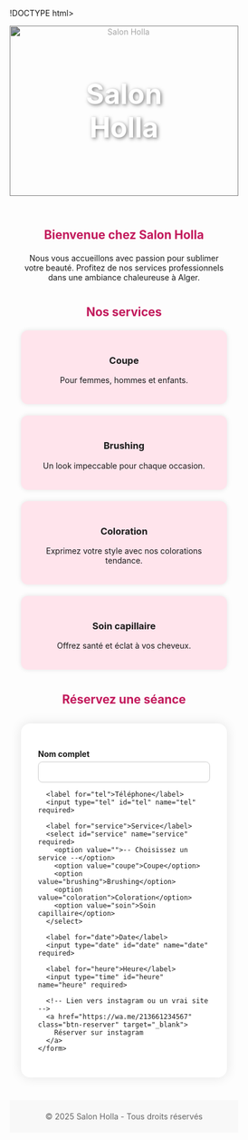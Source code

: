 !DOCTYPE html>
<html lang="fr">
<head>
  <meta charset="UTF-8">
  <title>Salon Holla - Coiffure</title>
  <style>
    * {
      box-sizing: border-box;
    }

    body {
      margin: 0;
      font-family: 'Segoe UI', sans-serif;
      background-color: #fff8f9;
    }

    header {
      position: relative;
      text-align: center;
      color: white;
    }

    header img {
      width: 100%;
      height: 300px;
      object-fit: cover;
      filter: brightness(65%);
    }

    header h1 {
      position: absolute;
      top: 50%;
      left: 50%;
      transform: translate(-50%, -50%);
      font-size: 3.5em;
      margin: 0;
      text-shadow: 2px 2px 6px rgba(0,0,0,0.5);
    }

    section {
      max-width: 1000px;
      margin: 40px auto;
      padding: 0 20px;
    }

    h2 {
      color: #c2185b;
      text-align: center;
      margin-bottom: 20px;
    }

    .services {
      display: grid;
      grid-template-columns: repeat(auto-fit, minmax(200px, 1fr));
      gap: 20px;
      text-align: center;
    }

    .service {
      background-color: #ffe4ec;
      padding: 20px;
      border-radius: 12px;
      box-shadow: 0 0 8px rgba(0,0,0,0.1);
    }

    .reservation-form {
      background-color: white;
      padding: 30px;
      border-radius: 16px;
      box-shadow: 0 0 20px rgba(0,0,0,0.1);
      max-width: 500px;
      margin: 30px auto;
    }

    label {
      display: block;
      margin-top: 15px;
      font-weight: bold;
    }

    input, select {
      width: 100%;
      padding: 10px;
      margin-top: 5px;
      border: 1px solid #ccc;
      border-radius: 8px;
    }

    .btn-reserver {
      margin-top: 25px;
      display: block;
      width: 100%;
      padding: 12px;
      background-color: #eec197;
      color: white;
      text-align: center;
      text-decoration: none;
      font-size: 16px;
      border-radius: 10px;
    }

    .btn-reserver:hover {
      background-color: #f5cf7d;
    }

    footer {
      text-align: center;
      padding: 20px;
      background-color: #f8f8f8;
      color: #666;
      margin-top: 40px;
    }
  </style>
</head>
<body>

  <!-- Bannière -->
  <header>
    <img src="https://i.pinimg.com/736x/1f/2f/32/1f2f3228eec5b82eecb5ca094bba002f.jpg" alt="Salon Holla">
    <h1>Salon Holla</h1>
  </header>

  <!-- Présentation -->
  <section>
    <h2>Bienvenue chez Salon Holla</h2>
    <p style="text-align:center;">Nous vous accueillons avec passion pour sublimer votre beauté. Profitez de nos services professionnels dans une ambiance chaleureuse à Alger.</p>
  </section>

  <!-- Nos services -->
  <section>
    <h2>Nos services</h2>
    <div class="services">
      <div class="service">
        <h3>Coupe</h3>
        <p>Pour femmes, hommes et enfants.</p>
      </div>
      <div class="service">
        <h3>Brushing</h3>
        <p>Un look impeccable pour chaque occasion.</p>
      </div>
      <div class="service">
        <h3>Coloration</h3>
        <p>Exprimez votre style avec nos colorations tendance.</p>
      </div>
      <div class="service">
        <h3>Soin capillaire</h3>
        <p>Offrez santé et éclat à vos cheveux.</p>
      </div>
    </div>
  </section>

  <!-- Réservation -->
  <section>
    <h2>Réservez une séance</h2>
    <form class="reservation-form">
      <label for="nom">Nom complet</label>
      <input type="text" id="nom" name="nom" required>

      <label for="tel">Téléphone</label>
      <input type="tel" id="tel" name="tel" required>

      <label for="service">Service</label>
      <select id="service" name="service" required>
        <option value="">-- Choisissez un service --</option>
        <option value="coupe">Coupe</option>
        <option value="brushing">Brushing</option>
        <option value="coloration">Coloration</option>
        <option value="soin">Soin capillaire</option>
      </select>

      <label for="date">Date</label>
      <input type="date" id="date" name="date" required>

      <label for="heure">Heure</label>
      <input type="time" id="heure" name="heure" required>

      <!-- Lien vers instagram ou un vrai site -->
      <a href="https://wa.me/213661234567" class="btn-reserver" target="_blank">
        Réserver sur instagram
      </a>
    </form>
  </section>

  <!-- Pied de page -->
  <footer>
    &copy; 2025 Salon Holla - Tous droits réservés
  </footer>

</body>
</html>




